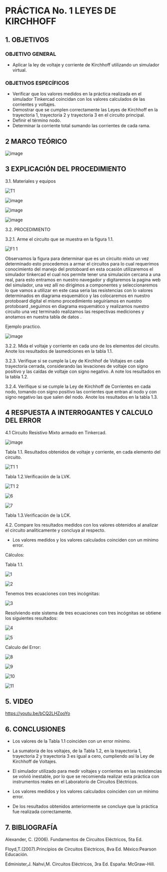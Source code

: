 # PRÁCTICA No. 1 LEYES DE  KIRCHHOFF
## 1. OBJETIVOS 
### OBJETIVO GENERAL

- Aplicar la ley de voltaje y corriente de Kirchhoff utilizando un simulador virtual.

### OBJETIVOS ESPECÍFICOS

- Verificar que los valores medidos en la práctica realizada en el simulador Tinkercad coincidan con los valores calculados de las corrientes y voltajes.
- Demostrar que se cumplen correctamente las Leyes de Kirchhoff en la trayectoria 1, trayectoria 2 y trayectoria 3 en el circuito principal.
- Definir el término nodo.
- Determinar la corriente total sumando las corrientes de cada rama.

## 2 MARCO TEÓRICO

![image](https://user-images.githubusercontent.com/84431598/121119880-168fef00-c7e2-11eb-84e9-005a36afcd7e.png)

## 3 EXPLICACIÓN DEL PROCEDIMIENTO

3.1. Materiales y equipos

![T1](https://user-images.githubusercontent.com/84425276/121115381-a2058200-c7da-11eb-9534-f9a6ea2b5f66.PNG)

![image](https://user-images.githubusercontent.com/84458025/121122278-c1a2a780-c7e6-11eb-9bfd-fc21b459f45e.png)

![image](https://user-images.githubusercontent.com/84458025/121122339-df700c80-c7e6-11eb-8c40-16295388eaed.png)

![image](https://user-images.githubusercontent.com/84458025/121122371-f282dc80-c7e6-11eb-9643-070593f7d7fc.png)

3.2. PROCEDIMIENTO

3.2.1. Arme el circuito que se muestra en la figura 1.1. 

![F1 1](https://user-images.githubusercontent.com/84425276/121115517-d1b48a00-c7da-11eb-8a47-5ba6397d388f.PNG)

Observamos la figura para determinar que es un circuito mixto un vez determinado esto procedemos a armar el circuitos para lo cual requerimos conocimiento del manejo del protoboard en esta ocasión utilizaremos el simulador tinkercad el cual nos permite tener una simulación cercana a una real, para esto entramos en nuestro navegador y digitaremos la pagina web del simulador, una vez allí no dirigimos a componentes y seleccionaremos lo que vamos a utilizar en este casa seria las resistencias con lo valores determinados en diagrama esquemático y las colocaremos en nuestro protoboard digital el mismo procedimiento seguiríamos en nuestro protoboard ,seguimos en diagrama esquemático y realizamos nuestro circuito una vez terminado realizamos las respectivas mediciones y anotamos en nuestra tabla de datos .  

Ejemplo practico.

![image](https://user-images.githubusercontent.com/84458025/121125716-a0dd5080-c7ec-11eb-9955-146c69c9a177.png)


3.2.2. Mida el voltaje y corriente en cada uno de los elementos del circuito. Anote los resultados de lasmedciones en la tabla 1.1.

3.2.3. Verifique si se cumple la Ley de Kirchhof de Voltajes en cada trayectoria cerrada, considerando las levaciones de voltaje con signo positivo y las caídas de voltaje con signo negativo. A note los resultados en la tabla 1.2.

3.2.4. Verifique si se cumple la Ley de Kirchhoff de Corrientes en cada nodo, tomando con signo positivo las corrientes que entran al nodo y con signo negativo las que salen del nodo. Anote los resultados en la tabla 1.3.

## 4 RESPUESTA A INTERROGANTES Y CALCULO DEL ERROR

4.1 Circuito Resistivo Mixto armado en Tinkercad.

![image](https://user-images.githubusercontent.com/84431598/121126053-26f99700-c7ed-11eb-95e7-9c333d0c4761.png)


Tabla 1.1. Resultados obtenidos de voltaje y corriente,  en cada elemento del circuito.

![T1 1](https://user-images.githubusercontent.com/84425276/121123932-a9805780-c7e9-11eb-8301-867894e22e8e.PNG)

Tabla 1.2.Verificación de la LVK.

![T1 2](https://user-images.githubusercontent.com/84425276/121124541-bb162f00-c7ea-11eb-8f4e-94a9691a3549.PNG)

![6](https://user-images.githubusercontent.com/84425276/121124977-67f0ac00-c7eb-11eb-870c-d80bb2434061.PNG)

![7](https://user-images.githubusercontent.com/84425276/121124998-6e7f2380-c7eb-11eb-8bd3-13be59acf455.PNG)

Tabla 1.3.Verificación de la LCK.


4.2. Compare los resultados medidos con los valores obtenidos al analizar el circuito analíticamente y concluya al respecto.

-	Los valores medidos y los valores calculados coinciden con un mínimo error.

Cálculos:

Tabla 1.1.

![1](https://user-images.githubusercontent.com/84425276/121124075-eea48980-c7e9-11eb-8d23-48a0508d2a3c.PNG)

![2](https://user-images.githubusercontent.com/84425276/121124085-f3693d80-c7e9-11eb-903f-a5c7566bce75.PNG)

Tenemos tres ecuaciones con tres incógnitas:

![3](https://user-images.githubusercontent.com/84425276/121124134-05e37700-c7ea-11eb-945f-266785ad6740.PNG)

Resolviendo este sistema de tres ecuaciones con tres incógnitas se obtiene los siguientes resultados:

![4](https://user-images.githubusercontent.com/84425276/121124167-13006600-c7ea-11eb-8e8e-4c9322b682af.PNG)

![5](https://user-images.githubusercontent.com/84425276/121124179-185db080-c7ea-11eb-9075-303ccbce34e4.PNG)

Calculo del Error:

![8](https://user-images.githubusercontent.com/84425276/121125358-0d0b8480-c7ec-11eb-9076-f667a7832b3e.PNG)

![9](https://user-images.githubusercontent.com/84425276/121125372-1563bf80-c7ec-11eb-841c-256ed0bc646e.PNG)

![10](https://user-images.githubusercontent.com/84425276/121125386-198fdd00-c7ec-11eb-9bb0-16219ce80976.PNG)

![11](https://user-images.githubusercontent.com/84425276/121125398-1eed2780-c7ec-11eb-8491-8a8bce23439e.PNG)

## 5. VIDEO

https://youtu.be/bCQ2LHZooYo

## 6. CONCLUSIONES

- Los valores de la Tabla 1.1 coinciden con un error mínimo.

- La sumatoria de los voltajes, de la Tabla 1.2, en la trayectoria 1, trayectoria 2 y trayectoria 3 es igual a cero, cumpliendo así la Ley de Kirchhoff de Voltajes.

- El simulador utilizado para medir voltajes y corrientes en las resistencias se volvió inestable, por lo que se recomienda realizar esta práctica con instrumentos reales en el Laboratorio de Circuitos Eléctricos.




- Los valores medidos y los valores calculados coinciden con un mínimo error.

- De los resultados obtenidos anteriormente se concluye que la práctica fue realizada correctamente. 


## 7. BIBLIOGRAFÍA

Alexander, C. (2006). Fundamentos de Circuitos Eléctricos, 5ta Ed.

Floyd,T.(2007).Principios de Circuitos Eléctricos, 8va Ed. México:Pearson Educación.

Edminister,J. Nahvi,M. Circuitos Eléctricos, 3ra Ed. España: McGraw-Hill.

